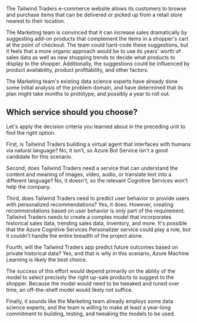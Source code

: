 The Tailwind Traders e-commerce website allows its customers to browse and purchase items that can be delivered or picked up from a retail store nearest to their location.

The Marketing team is convinced that it can increase sales dramatically by suggesting add-on products that complement the items in a shopper's cart at the point of checkout. The team could hard-code these suggestions, but it feels that a more organic approach would be to use its years' worth of sales data as well as new shopping trends to decide what products to display to the shopper. Additionally, the suggestions could be influenced by product availability, product profitability, and other factors.

The Marketing team's existing data science experts have already done some initial analysis of the problem domain, and have determined that its plan might take months to prototype, and possibly a year to roll out.

## Which service should you choose?

Let's apply the decision criteria you learned about in the preceding unit to find the right option.

First, is Tailwind Traders building a virtual agent that interfaces with humans via natural language? No, it isn't, so Azure Bot Service isn't a good candidate for this scenario.

Second, does Tailwind Traders need a service that can understand the content and meaning of images, video, audio, or translate text into a different language? No, it doesn't, so the relevant Cognitive Services won't help the company.

Third, does Tailwind Traders need to predict user behavior or provide users with personalized recommendations? Yes, it does. However, creating recommendations based on user behavior is only part of the requirement. Tailwind Traders needs to create a complex model that incorporates historical sales data, trending sales data, inventory, and more. It's possible that the Azure Cognitive Services Personalizer service could play a role, but it couldn't handle the entire breadth of the project alone.

Fourth, will the Tailwind Traders app predict future outcomes based on private historical data? Yes, and that is why in this scenario, Azure Machine Learning is likely the best choice.

The success of this effort would depend primarily on the ability of the model to select precisely the right up-sale products to suggest to the shopper. Because the model would need to be tweaked and tuned over time, an off-the-shelf model would likely not suffice.

Finally, it sounds like the Marketing team already employs some data science experts, and the team is willing to make at least a year-long commitment to building, testing, and tweaking the models to be used.
